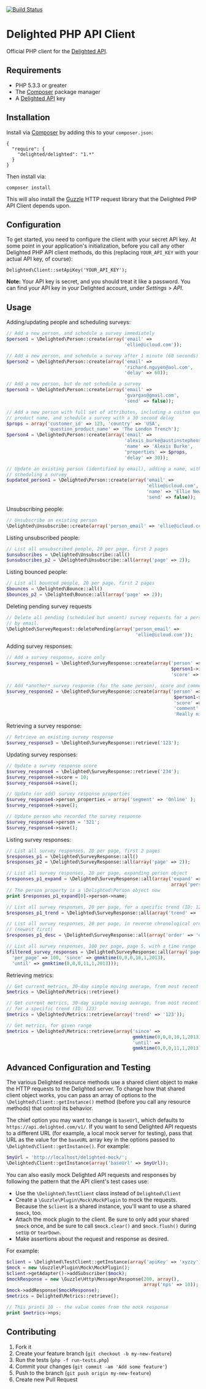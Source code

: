 [![Build Status](https://img.shields.io/travis/delighted/delighted-php.svg)](https://travis-ci.org/delighted/delighted-php)

# Delighted PHP API Client

Official PHP client for the [Delighted API](https://delighted.com/docs/api).

## Requirements

- PHP 5.3.3 or greater
- The [Composer](http://getcomposer.org/) package manager
- A [Delighted API](https://delighted.com/docs/api) key

## Installation

Install via [Composer](http://getcomposer.org/) by adding this to your `composer.json`:

```
{
  "require": {
    "delighted/delighted": "1.*"
  }
}
```

Then install via:

```
composer install
```

This will also install the [Guzzle](https://github.com/guzzle/guzzle3) HTTP request library that the Delighted PHP API Client depends upon.

## Configuration

To get started, you need to configure the client with your secret API key. At some point in your application's initialization, before you call any other Delighted PHP API client methods, do this (replacing `YOUR_API_KEY` with your actual API key, of course):

```
Delighted\Client::setApiKey('YOUR_API_KEY');
```

**Note:** Your API key is secret, and you should treat it like a password. You can find your API key in your Delighted account, under *Settings* > *API*.

## Usage

Adding/updating people and scheduling surveys:

```php
// Add a new person, and schedule a survey immediately
$person1 = \Delighted\Person::create(array('email' =>
                                           'ellie@icloud.com'));

// Add a new person, and schedule a survey after 1 minute (60 seconds)
$person2 = \Delighted\Person::create(array('email' =>
                                           'richard.nguyen@aol.com',
                                           'delay' => 60));

// Add a new person, but do not schedule a survey
$person3 = \Delighted\Person::create(array('email' =>
                                           'gvargas@gmail.com',
                                           'send' => false));

// Add a new person with full set of attributes, including a custom question
// product name, and schedule a survey with a 30 second delay
$props = array('customer_id' => 123, 'country' => 'USA',
               'question_product_name' => 'The London Trench');
$person4 = \Delighted\Person::create(array('email' =>
                                           'alexis_burke@austinstephens.com',
                                           'name' => 'Alexis Burke',
                                           'properties' => $props,
                                           'delay' => 30));

// Update an existing person (identified by email), adding a name, without
// scheduling a survey
$updated_person1 = \Delighted\Person::create(array('email' =>
                                                   'ellie@icloud.com',
                                                   'name' => 'Ellie Newman',
                                                   'send' => false));
```

Unsubscribing people:

```php
// Unsubscribe an existing person
\Delighted\Unsubscribe::create(array('person_email' => 'ellie@icloud.com'))
```

Listing unsubscribed people:

```php
// List all unsubscribed people, 20 per page, first 2 pages
$unsubscribes = \Delighted\Unsubscribe::all()
$unsubscribes_p2 = \Delighted\Unsubscribe::all(array('page' => 2));
```

Listing bounced people:

```php
// List all bounced people, 20 per page, first 2 pages
$bounces = \Delighted\Bounce::all()
$bounces_p2 = \Delighted\Bounce::all(array('page' => 2));
```

Deleting pending survey requests

```php
// Delete all pending (scheduled but unsent) survey requests for a person,
// by email.
\Delighted\SurveyRequest::deletePending(array('person_email' =>
                                               'ellie@icloud.com'));
```

Adding survey responses:

```php
// Add a survey response, score only
$survey_response1 = \Delighted\SurveyResponse::create(array('person' =>
                                                            $person1->id,
                                                            'score' => 10));

// Add *another* survey response (for the same person), score and comment
$survey_response2 = \Delighted\SurveyResponse::create(array('person' =>
                                                             $person1->id,
                                                             'score' => 5,
                                                             'comment' =>
                                                             'Really nice.'));
```

Retrieving a survey response:

```php
// Retrieve an existing survey response
$survey_response3 = \Delighted\SurveyResponse::retrieve('123');
```

Updating survey responses:

```php
// Update a survey response score
$survey_response4 = \Delighted\SurveyResponse::retrieve('234');
$survey_response4->score = 10;
$survey_response4->save();

// Update (or add) survey response properties
$survey_response4->person_properties = array('segment' => 'Online' );
$survey_response4->save();

// Update person who recorded the survey response
$survey_response4->person = '321';
$survey_response4->save();
```

Listing survey responses:

```php
// List all survey responses, 20 per page, first 2 pages
$responses_p1 = \Delighted\SurveyResponse::all()
$responses_p2 = \Delighted\SurveyResponse::all(array('page' => 2));

// List all survey responses, 20 per page, expanding person object
$responses_p1_expand = \Delighted\SurveyResponse::all(array('expand' =>
                                                            array('person')));
// The person property is a \Delighted\Person object now
print $responses_p1_expand[0]->person->name;

// List all survey responses, 20 per page, for a specific trend (ID: 123)
$responses_p1_trend = \Delighted\SurveyResponse::all(array('trend' => '123'));

// List all survey responses, 20 per page, in reverse chronological order
// (newest first)
$responses_p1_desc = \Delighted\SurveyResponse::all(array('order' => 'desc'));

// List all survey responses, 100 per page, page 5, with a time range
$filtered_survey_responses = \Delighted\SurveyResponse::all(array('page' => 5,
  'per_page' => 100, 'since' => gmmktime(0,0,0,10,1,2013),
  'until' => gmmktime(0,0,0,11,1,2013)));
```

Retrieving metrics:

```php
// Get current metrics, 30-day simple moving average, from most recent response
$metrics = \Delighted\Metrics::retrieve()

// Get current metrics, 30-day simple moving average, from most recent response
// for a specific trend (ID: 123)
$metrics = \Delighted\Metrics::retrieve(array('trend' => '123'));

// Get metrics, for given range
$metrics = \Delighted\Metrics::retrieve(array('since' =>
                                              gmmktime(0,0,0,10,1,2013),
                                              'until' =>
                                              gmmktime(0,0,0,11,1,2013)));
```

## Advanced Configuration and Testing

The various Delighted resource methods use a shared client object to make the HTTP requests to the Delighted server. To change how that shared client object works, you can pass an array of options to the `\Delighted\Client::getInstance()` method (before you call any resource methods) that control its behavior.

The chief option you may want to change is `baseUrl`, which defaults to `https://api.delighted.com/v1/`. If you want to send Delighted API requests to a different URL (for example, a local mock server for testing), pass that URL as the value for the `baseURL` array key in the options passed to `\Delighted\Client::getInstance()`. For example:

```php
$myUrl = 'http://localhost/delighted-mock/';
\Delighted\Client::getInstance(array('baseUrl' => $myUrl));
```

You can also easily mock Delighted API requests and responses by following the pattern that the API client's test cases use:

- Use the `\Delighted\TestClient` class instead of `Delighted\Client`
- Create a `\Guzzle\Plugin\Mock\MockPlugin` to mock the requests. Because the `$client` is a shared instance, you'll want to use a shared `$mock`, too.
- Attach the mock plugin to the client. Be sure to only add your shared `$mock` once, and be sure to call `$mock.clear()` and `$mock.flush()` during `setUp` or `tearDown`.
- Make assertions about the request and response as desired.

For example:

```php
$client = \Delighted\TestClient::getInstance(array('apiKey' => 'xyzzy'));
$mock = new \Guzzle\Plugin\Mock\MockPlugin();
$client->getAdapter()->addSubscriber($mock);
$mockResponse = new \Guzzle\Http\Message\Response(200, array(),
                                                  array('nps' => 10));
$mock->addResponse($mockResponse);
$metrics = Delighted\Metrics::retrieve();

// This prints 10 -- the value comes from the mock response
print $metrics->nps;
```

## Contributing

1. Fork it
2. Create your feature branch (`git checkout -b my-new-feature`)
3. Run the tests (`php -f run-tests.php`)
4. Commit your changes (`git commit -am 'Add some feature'`)
5. Push to the branch (`git push origin my-new-feature`)
6. Create new Pull Request
